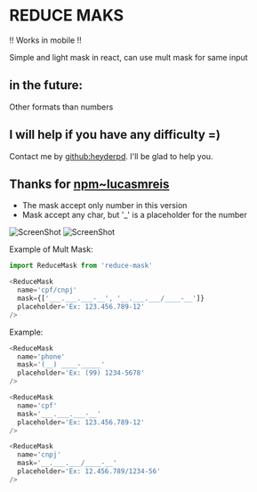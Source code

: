 # REDUCE MAKS
!! Works in mobile !!

Simple and light mask in react, can use mult mask for same input

## in the future:
Other formats than numbers

## I will help if you have any difficulty =)
Contact me by [github:heyderpd](https://github.com/heyderpd). I'll be glad to help you.

## Thanks for [npm~lucasmreis](https://www.npmjs.com/~lucasmreis)

* The mask accept only number in this version
* Mask accept any char, but '_' is a placeholder for the number

![ScreenShot](https://raw.githubusercontent.com/heyderpd/npm-reduce-mask/master/example.gif)
![ScreenShot](https://raw.githubusercontent.com/heyderpd/npm-reduce-mask/master/mult-mask.gif)

Example of Mult Mask:
```javascript
import ReduceMask from 'reduce-mask'

<ReduceMask
  name='cpf/cnpj'
  mask={['___.___.___-__', '__.___.___/____-__']}
  placeholder='Ex: 123.456.789-12'
/>
```

Example:
```javascript
<ReduceMask
  name='phone'
  mask='(__) ____-_____'
  placeholder='Ex: (99) 1234-5678'
/>

<ReduceMask
  name='cpf'
  mask='___.___.___-__'
  placeholder='Ex: 123.456.789-12'
/>

<ReduceMask
  name='cnpj'
  mask='__.___.___/____-__'
  placeholder='Ex: 12.456.789/1234-56'
/>
```
